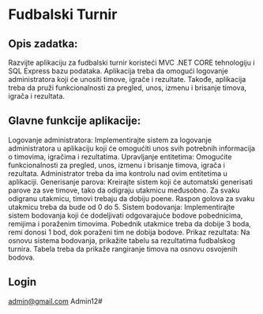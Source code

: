 # Fudbalski Turnir

## Opis zadatka:
Razvijte aplikaciju za fudbalski turnir koristeći MVC .NET CORE tehnologiju i SQL Express bazu podataka. Aplikacija treba da omogući logovanje administratora koji će unositi timove, igrače i rezultate. Takođe, aplikacija treba da pruži funkcionalnosti za pregled, unos, izmenu i brisanje timova, igrača i rezultata.

## Glavne funkcije aplikacije:
Logovanje administratora: Implementirajte sistem za logovanje administratora u aplikaciju koji će omogućiti unos svih potrebnih informacija o timovima, igračima i rezultatima.
Upravljanje entitetima: Omogućite funkcionalnosti za pregled, unos, izmenu i brisanje timova, igrača i rezultata. Administrator treba da ima kontrolu nad ovim entitetima u aplikaciji.
Generisanje parova: Kreirajte sistem koji će automatski generisati parove za sve timove, tako da odigraju utakmicu međusobno. Za svaku odigranu utakmicu, timovi trebaju da dobiju poene. Raspon golova za svaku utakmicu treba da bude od 0 do 5.
Sistem bodovanja: Implementirajte sistem bodovanja koji će dodeljivati odgovarajuće bodove pobednicima, remijima i poraženim timovima. Pobednik utakmice treba da dobije 3 boda, remi donosi 1 bod, dok poraženi tim ne dobija bodove.
Prikaz rezultata: Na osnovu sistema bodovanja, prikažite tabelu sa rezultatima fudbalskog turnira. Tabela treba da prikaže rangiranje timova na osnovu osvojenih bodova.

## Login
admin@gmail.com
Admin12#
